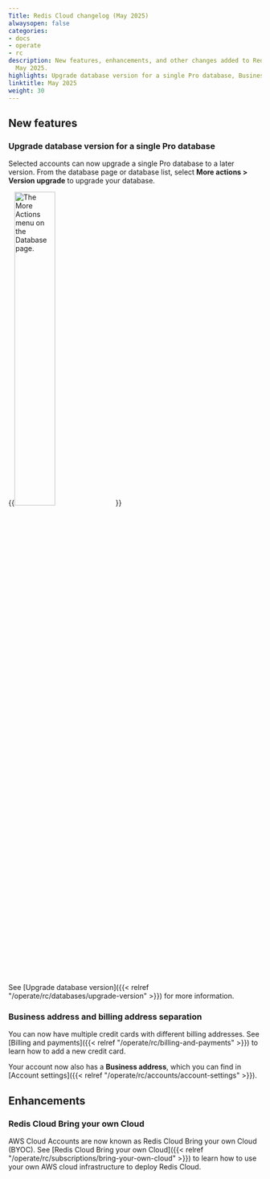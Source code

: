 ```yaml
---
Title: Redis Cloud changelog (May 2025)
alwaysopen: false
categories:
- docs
- operate
- rc
description: New features, enhancements, and other changes added to Redis Cloud during
  May 2025.
highlights: Upgrade database version for a single Pro database, Business address and billing address separation, Redis Cloud Bring your own Cloud
linktitle: May 2025
weight: 30
---
```


## New features

### Upgrade database version for a single Pro database

Selected accounts can now upgrade a single Pro database to a later version. From the database page or database list, select **More actions > Version upgrade** to upgrade your database.

{{<image filename="images/rc/databases-more-actions-menu.png" alt="The More Actions menu on the Database page." width=40% >}}

See [Upgrade database version]({{< relref "/operate/rc/databases/upgrade-version" >}}) for more information.

### Business address and billing address separation

You can now have multiple credit cards with different billing addresses. See [Billing and payments]({{< relref "/operate/rc/billing-and-payments" >}}) to learn how to add a new credit card.

Your account now also has a **Business address**, which you can find in [Account settings]({{< relref "/operate/rc/accounts/account-settings" >}}).

## Enhancements

### Redis Cloud Bring your own Cloud

AWS Cloud Accounts are now known as Redis Cloud Bring your own Cloud (BYOC). See [Redis Cloud Bring your own Cloud]({{< relref "/operate/rc/subscriptions/bring-your-own-cloud" >}}) to learn how to use your own AWS cloud infrastructure to deploy Redis Cloud.
